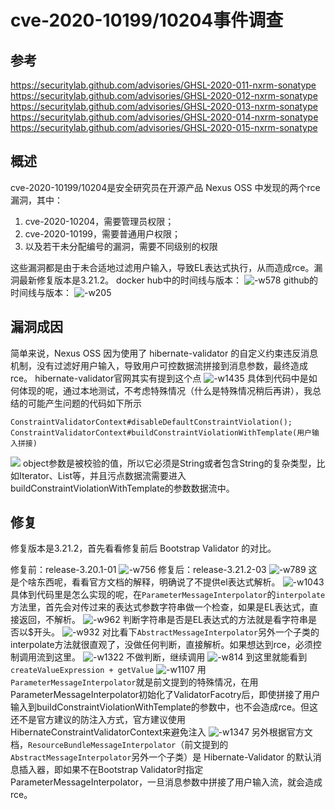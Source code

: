 # cve-2020-10199/10204事件调查

## 参考
https://securitylab.github.com/advisories/GHSL-2020-011-nxrm-sonatype
https://securitylab.github.com/advisories/GHSL-2020-012-nxrm-sonatype
https://securitylab.github.com/advisories/GHSL-2020-013-nxrm-sonatype
https://securitylab.github.com/advisories/GHSL-2020-014-nxrm-sonatype
https://securitylab.github.com/advisories/GHSL-2020-015-nxrm-sonatype

## 概述
cve-2020-10199/10204是安全研究员在开源产品 Nexus OSS 中发现的两个rce漏洞，其中：
1. cve-2020-10204，需要管理员权限；
2. cve-2020-10199，需要普通用户权限；
3. 以及若干未分配编号的漏洞，需要不同级别的权限

这些漏洞都是由于未合适地过滤用户输入，导致EL表达式执行，从而造成rce。漏洞最新修复版本是3.21.2。
docker hub中的时间线与版本：
![-w578](media/15881687248892/15881736504534.jpg)
github的时间线与版本：
![-w205](media/15881687248892/15881736937019.jpg)

## 漏洞成因
简单来说，Nexus OSS 因为使用了 hibernate-validator 的自定义约束违反消息机制，没有过滤好用户输入，导致用户可控数据流拼接到消息参数，最终造成rce。
hibernate-validator官网其实有提到这个点
![-w1435](media/15881687248892/15881754074790.jpg)
具体到代码中是如何体现的呢，通过本地测试，不考虑特殊情况（什么是特殊情况稍后再讲），我总结的可能产生问题的代码如下所示
```
ConstraintValidatorContext#disableDefaultConstraintViolation();
ConstraintValidatorContext#buildConstraintViolationWithTemplate(用户输入拼接)
```
![](media/15881687248892/15881925588332.jpg)
object参数是被校验的值，所以它必须是String或者包含String的复杂类型，比如Iterator、List等，并且污点数据流需要进入buildConstraintViolationWithTemplate的参数数据流中。

## 修复
修复版本是3.21.2，首先看看修复前后 Bootstrap Validator 的对比。

修复前：release-3.20.1-01
![-w756](media/15881687248892/15881934160051.jpg)
修复后：release-3.21.2-03
![-w789](media/15881687248892/15881934891607.jpg)
这是个啥东西呢，看看官方文档的解释，明确说了不提供el表达式解析。
![-w1043](media/15881687248892/15881938353676.jpg)
具体到代码里是怎么实现的呢，在`ParameterMessageInterpolator`的`interpolate`方法里，首先会对传过来的表达式参数字符串做一个检查，如果是EL表达式，直接返回，不解析。
![-w962](media/15881687248892/15883180233718.jpg)
判断字符串是否是EL表达式的方法就是看字符串是否以$开头。
![-w932](media/15881687248892/15883182238724.jpg)
对比看下`AbstractMessageInterpolator`另外一个子类的interpolate方法就很直观了，没做任何判断，直接解析。如果想达到rce，必须控制调用流到这里。
![-w1322](media/15881687248892/15883184516637.jpg)
不做判断，继续调用
![-w814](media/15881687248892/15883189299004.jpg)
到这里就能看到`createValueExpression + getValue`
![-w1107](media/15881687248892/15883337294742.jpg)
用`ParameterMessageInterpolator`就是前文提到的特殊情况，在用ParameterMessageInterpolator初始化了ValidatorFacotry后，即使拼接了用户输入到buildConstraintViolationWithTemplate的参数中，也不会造成rce。但这还不是官方建议的防注入方式，官方建议使用HibernateConstraintValidatorContext来避免注入
![-w1347](media/15881687248892/15899779733018.jpg)
另外根据官方文档，`ResourceBundleMessageInterpolator`（前文提到的`AbstractMessageInterpolator`另外一个子类）是 Hibernate-Validator 的默认消息插入器，即如果不在Bootstrap Validator时指定ParameterMessageInterpolator，一旦消息参数中拼接了用户输入流，就会造成rce。

